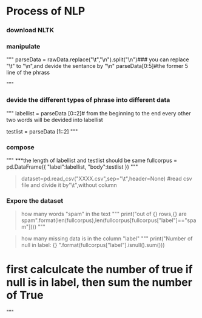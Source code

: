 # Process of NLP
### download NLTK
### manipulate
"""
parseData = rawData.replace("\t","\n").split("\n")### you can replace "\t" to "\n",and devide the sentance by "\n"
parseData[0:5]#the former 5 line of the phrass

"""
### devide the different types of phrase into different data
"""
labellist = parseData [0::2]# from the beginning to the end every other two words will be devided into labellist

testlist = parseData [1::2]
"""

### compose
"""
***the length of labellist and testlist should be same
fullcorpus = pd.DataFrame({
"label":labellist,
"body":testlist
})
"""
>dataset=pd.read_csv("XXXX.csv",sep="\t",header=None)  #read csv file and divide it by"\t",without column 

### Expore the dataset
> how many words "spam"  in the text 
"""
print("out of {} rows,{} are spam".format(len(fullcorpus),len(fullcorpus[fullcorpus["label"]=="spam"])))
"""

> how many missing data is in the column "label"
"""
print("Number of null in label: {} ".format(fullcorpus["label"].isnull().sum()))
# first calculcate the number of true if null is in label, then sum the number of True
"""
